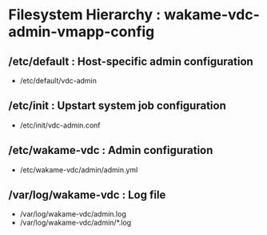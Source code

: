 Filesystem Hierarchy : wakame-vdc-admin-vmapp-config
====================================================

/etc/default : Host-specific admin configuration
------------------------------------------------

+ /etc/default/vdc-admin

/etc/init : Upstart system job configuration
--------------------------------------------

+ /etc/init/vdc-admin.conf

/etc/wakame-vdc : Admin configuration
-------------------------------------

+ /etc/wakame-vdc/admin/admin.yml

/var/log/wakame-vdc : Log file
------------------------------

+ /var/log/wakame-vdc/admin.log
+ /var/log/wakame-vdc/admin/*.log
